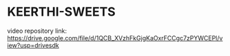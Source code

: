 # KEERTHI-SWEETS
video repository link:  https://drive.google.com/file/d/1QCB_XVzhFkGjgKaOxrFCCgc7zPYWCEPl/view?usp=drivesdk
